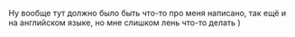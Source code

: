 Ну вообще тут должно было быть что-то про меня написано, так ещё и на английском языке, но мне слишком лень что-то делать )
